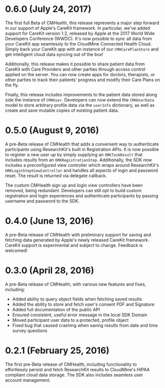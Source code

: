 0.6.0 (July 24, 2017)
====================
The first full Beta of CMHealth, this release represents a major step forward in
our support of Apple's CareKit framework. In particular, we've added support for
CareKit version 1.2, released by Apple at the 2017 World Wide Developers Conference
(WWDC). It's now possible to sync all data from your CareKit app seamlessly
to the CloudMine Connected Health Cloud. Simply back your CareKit app with an
instance of our `CMHCarePlanStore` and get intelligent cloud data syncing
out of the box!

Additionally, this release makes it possible to share patient data from
CareKit with Care Providers and other parties through access control applied
on the server. You can now create apps for doctors, therapists, or other parties
to track their patients' progress and modify their Care Plans on the fly.

Finally, this release includes improvements to the patient data stored along side
the instance of `CMHUser`. Developers can now extend the `CMHUserData` model to store
arbitrary profile data via the `userInfo` dictionary, as well as create and save
mutable copies of existing patient data.

0.5.0 (August 9, 2016)
====================
A pre-Beta release of CMHealth that adds a convenient way to authenticate participants
using ResearchKit's built in Registration APIs. It is now possible to register a new
user up by simply supplying an `ORKTaskResult` that includes results from an `ORKRegistrationStep`.
Additionally, the SDK now includes a preconfigured view controller which wraps around
ResearchKit's `ORKLoginStepViewController` and handles all aspects of login and password
reset. The result is returned via delegate callback.

The custom CMHealth sign up and login view controllers have been removed, being redundant.
Developers can still opt to build custom registration and login experiences and authenticate
participants by passing username and password to the SDK.

0.4.0 (June 13, 2016)
=====================
A pre-Beta release of CMHealth with preliminary support for saving and fetching
data generated by Apple's newly released CareKit framework. CareKit support is
experimental and subject to change. Feedback is welcomed!

0.3.0 (April 28, 2016)
=====================
A pre-Beta release of CMHealth, with various new features and fixes, including:

* Added ability to query object fields when fetching saved results
* Added the ability to store and fetch user's consent PDF and Signature
* Added full documentation of the public API
* Ensured consistent, useful error message in the local SDK Domain
* Moved participant user data to a protected, profile object
* Fixed bug that caused crashing when saving results from date and time survey questions

0.2.1 (February 25, 2016)
======================
The first pre-Beta release of CMHealth, including functionality to effortlessly persist and fetch ResearchKit results to CloudMine's HIPAA compliant cloud data storage. The SDK also includes seamless user account management.
